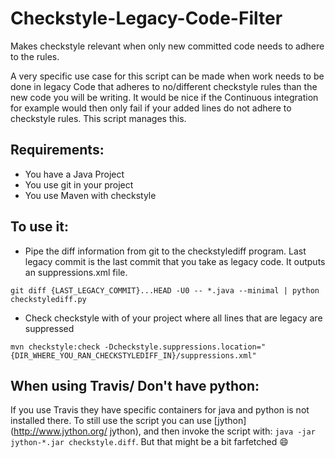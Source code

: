 # Checkstyle-Legacy-Code-Filter
Makes checkstyle relevant when only new committed code needs to adhere to the rules.

A very specific use case for this script can be made when work needs to be done in legacy Code that adheres to no/different checkstyle
rules than the new code you will be writing. It would be nice if the Continuous integration for example would then only fail if your
added lines do not adhere to checkstyle rules. This script manages this.

## Requirements:
- You have a Java Project
- You use git in your project
- You use Maven with checkstyle

## To use it:
- Pipe the diff information from git to the checkstylediff program. Last legacy commit is the last commit that you take as legacy code. It outputs an suppressions.xml file.

`git diff {LAST_LEGACY_COMMIT}...HEAD -U0 -- *.java --minimal | python checkstylediff.py`
- Check checkstyle with of your project where all lines that are legacy are suppressed

`mvn checkstyle:check -Dcheckstyle.suppressions.location="{DIR_WHERE_YOU_RAN_CHECKSTYLEDIFF_IN}/suppressions.xml"`

## When using Travis/ Don't have python:
If you use Travis they have specific containers for java and python is not installed there. To still use the script
you can use [jython](http://www.jython.org/ jython), and then invoke the script with: `java -jar jython-*.jar checkstyle.diff`. But that might be a bit farfetched :smile:
